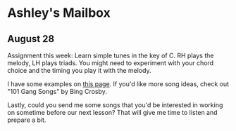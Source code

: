 # Ashley's Mailbox

## August 28

Assignment this week: Learn simple tunes in the key of C. RH plays the melody, LH plays triads. You might need to experiment with your chord choice and the timing you play it with the melody.

I have some examples on [this page](/simple). If you'd like more song ideas, check out "101 Gang Songs" by Bing Crosby.

Lastly, could you send me some songs that you'd be interested in working on sometime before our next lesson? That will give me time to listen and prepare a bit.
